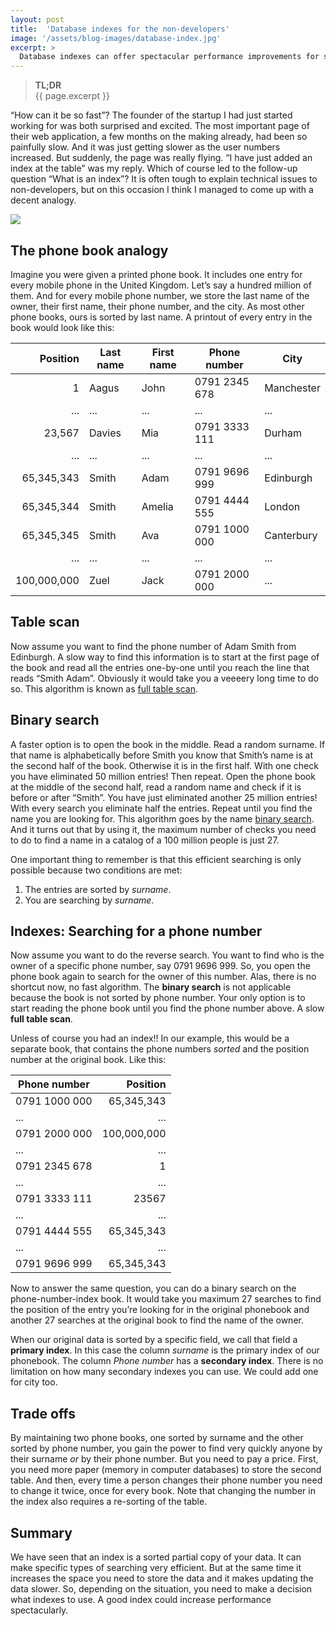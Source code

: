```yaml
---
layout: post
title:  'Database indexes for the non-developers'
image: '/assets/blog-images/database-index.jpg'
excerpt: >
  Database indexes can offer spectacular performance improvements for search queries in a database system. They achieve this by storing sorted copies of the data. They are managed by the database management software, so the effort required to use them is often negligible.
---
```


> **TL;DR** <br/> {{ page.excerpt }}

“How can it be so fast”? The founder of the startup I had just started working for was both surprised and excited. The most important page of their web application, a few months on the making already, had been so painfully slow. And it was just getting slower as the user numbers increased. But suddenly, the page was really flying. “I have just added an index at the table” was my reply. Which of course led to the follow-up question “What is an index”?  It is often tough to explain technical issues to non-developers, but on this occasion I think I managed to come up with a decent analogy.

<img src="{{page.image}}">

## The phone book analogy
Imagine you were given a printed phone book. It includes one entry for every mobile phone in the United Kingdom. Let’s say a hundred million of them. And for every mobile phone number, we store the last name of the owner, their first name, their phone number, and the city. As most other phone books, ours is sorted by last name. A printout of every entry in the book would look like this:

| Position    | Last name | First name | Phone number  | City       |
|------------:|-----------|------------|---------------|------------|
|           1 | Aagus     | John       | 0791 2345 678 | Manchester |
|         ... | ...       | ...        | ...           | ...        |
|      23,567 | Davies    | Mia        | 0791 3333 111 | Durham     |
|         ... | ...       | ...        | ...           | ...        |
|  65,345,343 | Smith     | Adam       | 0791 9696 999 | Edinburgh  |
|  65,345,344 | Smith     | Amelia     | 0791 4444 555 | London     |
|  65,345,345 | Smith     | Ava        | 0791 1000 000 | Canterbury |
|         ... | ...       | ...        | ...           | ...        |
| 100,000,000 | Zuel      | Jack       | 0791 2000 000 | ...        |

## Table scan
Now assume you want to find the phone number of Adam Smith from Edinburgh. A slow way to find this information is to start at the first page of the book and read all the entries one-by-one until you reach the line that reads “Smith Adam”. Obviously it would take you a veeeery long time to do so. This algorithm is known as [full table scan](https://en.wikipedia.org/wiki/Full_table_scan).

## Binary search
A faster option is to open the book in the middle. Read a random surname. If that name is alphabetically before Smith you know that Smith’s name is at the second half of the book. Otherwise it is in the first half. With one check you have eliminated 50 million entries! Then repeat. Open the phone book at the middle of the second half, read a random name and check if it is before or after “Smith”. You have just eliminated another 25 million entries! With every search you eliminate half the entries. Repeat until you find the name you are looking for. This algorithm goes by the name [binary search](https://en.wikipedia.org/wiki/Binary_search_algorithm). And it turns out that by using it, the maximum number of checks you need to do to find a name in a catalog of a 100 million people is just 27.

One important thing to remember is that this efficient searching is only possible because two conditions are met:

1. The entries are sorted by *surname*.
2. You are searching by *surname*.

## Indexes: Searching for a phone number
Now assume you want to do the reverse search. You want to find who is the owner of a specific phone number, say 0791 9696 999. So, you open the phone book again to search for the owner of this number. Alas, there is no shortcut now, no fast algorithm. The **binary search** is not applicable because the book is not sorted by phone number. Your only option is to start reading the phone book until you find the phone number above. A slow **full table scan**.

Unless of course you had an index!! In our example, this would be a separate book, that contains the phone numbers *sorted* and the position number at the original book. Like this:

| Phone number  | Position    |
|---------------|------------:|
| 0791 1000 000 |  65,345,343 |
| ...           |         ... |
| 0791 2000 000 | 100,000,000 |
| ...           |         ... |
| 0791 2345 678 |           1 |
| ...           |         ... |
| 0791 3333 111 |       23567 |
| ...           |         ... |
| 0791 4444 555 |  65,345,343 |
| ...           |         ... |
| 0791 9696 999 |  65,345,343 |

Now to answer the same question, you can do a binary search on the phone-number-index book. It would take you maximum 27 searches to find the position of the entry you’re looking for in the original phonebook and another 27 searches at the original book to find the name of the owner.

When our original data is sorted by a specific field, we call that field a **primary index**. In this case the column *surname* is the primary index of our phonebook. The column *Phone number* has a **secondary index**. There is no limitation on how many secondary indexes you can use. We could add one for city too.

## Trade offs
By maintaining two phone books, one sorted by surname and the other sorted by phone number, you gain the power to find very quickly anyone by their surname *or* by their phone number. But you need to pay a price. First, you need more paper (memory in computer databases) to store the second table. And then, every time a person changes their phone number you need to change it twice, once for every book. Note that changing the number in the index also requires a re-sorting of the table.

## Summary
We have seen that an index is a sorted partial copy of your data. It can make specific types of searching very efficient. But at the same time it increases the space you need to store the data and it makes updating the data slower. So, depending on the situation, you need to make a decision what indexes to use. A good index could increase performance spectacularly.
